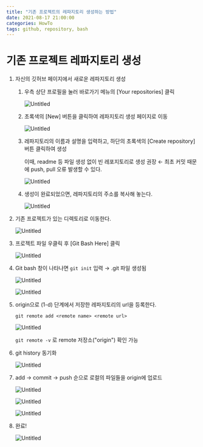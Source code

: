 ```yaml
---
title: "기존 프로젝트의 레파지토리 생성하는 방법"
date: 2021-08-17 21:00:00
categories: HowTo
tags: github, repository, bash
---
```


# 기존 프로젝트 레파지토리 생성

1. 자신의 깃허브 페이지에서 새로운 레파지토리 생성
    1. 우측 상단 프로필을 눌러 바로가기 메뉴의 [Your repositories] 클릭

        ![Untitled](https://res.cloudinary.com/code9b2n/image/upload/v1629200808/howto/%EA%B8%B0%EC%A1%B4_%ED%94%84%EB%A1%9C%EC%A0%9D%ED%8A%B8_%EB%A0%88%ED%8C%8C%EC%A7%80%ED%86%A0%EB%A6%AC_%EC%83%9D%EC%84%B1.png)

    2. 초록색의 [New] 버튼을 클릭하여 레파지토리 생성 페이지로 이동

        ![Untitled](https://res.cloudinary.com/code9b2n/image/upload/v1629200808/howto/%EA%B8%B0%EC%A1%B4_%ED%94%84%EB%A1%9C%EC%A0%9D%ED%8A%B8_%EB%A0%88%ED%8C%8C%EC%A7%80%ED%86%A0%EB%A6%AC_%EC%83%9D%EC%84%B11.png)

    3. 레파지토리의 이름과 설명을 입력하고, 하단의 초록색의 [Create repository] 버튼 클릭하여 생성

        이때, readme 등 파일 생성 없이 빈 레포지토리로 생성 권장 ← 최초 커밋 때문에 push, pull 오류 발생할 수 있다.

        ![Untitled](https://res.cloudinary.com/code9b2n/image/upload/v1629200808/howto/%EA%B8%B0%EC%A1%B4_%ED%94%84%EB%A1%9C%EC%A0%9D%ED%8A%B8_%EB%A0%88%ED%8C%8C%EC%A7%80%ED%86%A0%EB%A6%AC_%EC%83%9D%EC%84%B12.png)

    4. 생성이 완료되었으면, 레파지토리의 주소를 복사해 놓는다.

        ![Untitled](https://res.cloudinary.com/code9b2n/image/upload/v1629200808/howto/%EA%B8%B0%EC%A1%B4_%ED%94%84%EB%A1%9C%EC%A0%9D%ED%8A%B8_%EB%A0%88%ED%8C%8C%EC%A7%80%ED%86%A0%EB%A6%AC_%EC%83%9D%EC%84%B13.png)

1. 기존 프로젝트가 있는 디렉토리로 이동한다.

    ![Untitled](https://res.cloudinary.com/code9b2n/image/upload/v1629200808/howto/%EA%B8%B0%EC%A1%B4_%ED%94%84%EB%A1%9C%EC%A0%9D%ED%8A%B8_%EB%A0%88%ED%8C%8C%EC%A7%80%ED%86%A0%EB%A6%AC_%EC%83%9D%EC%84%B14.png)

1. 프로젝트 파일 우클릭 후 [Git Bash Here] 클릭

    ![Untitled](https://res.cloudinary.com/code9b2n/image/upload/v1629200808/howto/%EA%B8%B0%EC%A1%B4_%ED%94%84%EB%A1%9C%EC%A0%9D%ED%8A%B8_%EB%A0%88%ED%8C%8C%EC%A7%80%ED%86%A0%EB%A6%AC_%EC%83%9D%EC%84%B15.png)

1. Git bash 창이 나타나면 `git init` 입력 → .git 파일 생성됨

    ![Untitled](https://res.cloudinary.com/code9b2n/image/upload/v1629200809/howto/%EA%B8%B0%EC%A1%B4_%ED%94%84%EB%A1%9C%EC%A0%9D%ED%8A%B8_%EB%A0%88%ED%8C%8C%EC%A7%80%ED%86%A0%EB%A6%AC_%EC%83%9D%EC%84%B16.png)

    ![Untitled](https://res.cloudinary.com/code9b2n/image/upload/v1629200809/howto/%EA%B8%B0%EC%A1%B4_%ED%94%84%EB%A1%9C%EC%A0%9D%ED%8A%B8_%EB%A0%88%ED%8C%8C%EC%A7%80%ED%86%A0%EB%A6%AC_%EC%83%9D%EC%84%B17.png)

1. origin으로 (1-d) 단계에서 저장한 레파지토리의 url을 등록한다.

    `git remote add <remote name> <remote url>`

    ![Untitled](https://res.cloudinary.com/code9b2n/image/upload/v1629200809/howto/%EA%B8%B0%EC%A1%B4_%ED%94%84%EB%A1%9C%EC%A0%9D%ED%8A%B8_%EB%A0%88%ED%8C%8C%EC%A7%80%ED%86%A0%EB%A6%AC_%EC%83%9D%EC%84%B18.png)

    `git remote -v` 로 remote 저장소("origin") 확인 가능

1. git history 동기화

    ![Untitled](https://res.cloudinary.com/code9b2n/image/upload/v1629200809/howto/%EA%B8%B0%EC%A1%B4_%ED%94%84%EB%A1%9C%EC%A0%9D%ED%8A%B8_%EB%A0%88%ED%8C%8C%EC%A7%80%ED%86%A0%EB%A6%AC_%EC%83%9D%EC%84%B19.png)

1. add → commit → push 순으로 로컬의 파일들을 origin에 업로드

    ![Untitled](https://res.cloudinary.com/code9b2n/image/upload/v1629200809/howto/%EA%B8%B0%EC%A1%B4_%ED%94%84%EB%A1%9C%EC%A0%9D%ED%8A%B8_%EB%A0%88%ED%8C%8C%EC%A7%80%ED%86%A0%EB%A6%AC_%EC%83%9D%EC%84%B110.png)

    ![Untitled](https://res.cloudinary.com/code9b2n/image/upload/v1629200809/howto/%EA%B8%B0%EC%A1%B4_%ED%94%84%EB%A1%9C%EC%A0%9D%ED%8A%B8_%EB%A0%88%ED%8C%8C%EC%A7%80%ED%86%A0%EB%A6%AC_%EC%83%9D%EC%84%B111.png)

    ![Untitled](https://res.cloudinary.com/code9b2n/image/upload/v1629200809/howto/%EA%B8%B0%EC%A1%B4_%ED%94%84%EB%A1%9C%EC%A0%9D%ED%8A%B8_%EB%A0%88%ED%8C%8C%EC%A7%80%ED%86%A0%EB%A6%AC_%EC%83%9D%EC%84%B112.png)

1. 완료!

    ![Untitled](https://res.cloudinary.com/code9b2n/image/upload/v1629200809/howto/%EA%B8%B0%EC%A1%B4_%ED%94%84%EB%A1%9C%EC%A0%9D%ED%8A%B8_%EB%A0%88%ED%8C%8C%EC%A7%80%ED%86%A0%EB%A6%AC_%EC%83%9D%EC%84%B113.png)